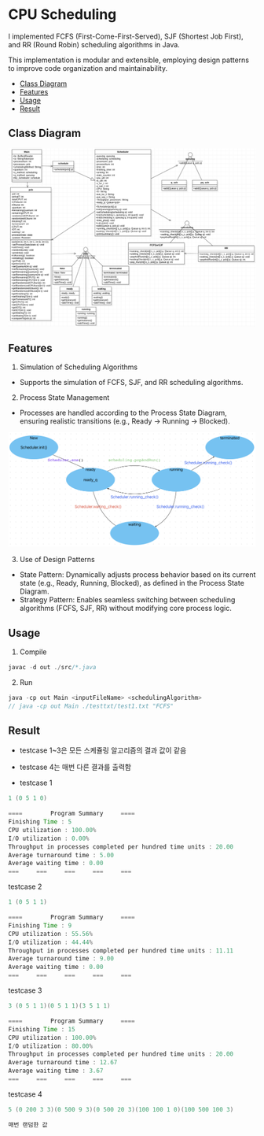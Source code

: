 # CPU Scheduling

I implemented FCFS (First-Come-First-Served), SJF (Shortest Job First), and RR (Round Robin) scheduling algorithms in Java.

This implementation is modular and extensible, employing design patterns to improve code organization and maintainability.

- [Class Diagram](#class-diagram)
- [Features](#Features)
- [Usage](#Diagram)
- [Result](#Prerequisite)

## Class Diagram

![classdiagram](img/1.png)

## Features

1. Simulation of Scheduling Algorithms

- Supports the simulation of FCFS, SJF, and RR scheduling algorithms.

2. Process State Management

- Processes are handled according to the Process State Diagram, ensuring realistic transitions (e.g., Ready → Running → Blocked).

![processdiagram](img/2.png)

3. Use of Design Patterns

- State Pattern: Dynamically adjusts process behavior based on its current state (e.g., Ready, Running, Blocked), as defined in the Process State Diagram.
- Strategy Pattern: Enables seamless switching between scheduling algorithms (FCFS, SJF, RR) without modifying core process logic.

## Usage

1. Compile

```java
javac -d out ./src/*.java
```

2. Run

```java
java -cp out Main <inputFileName> <schedulingAlgorithm>
// java -cp out Main ./testtxt/test1.txt "FCFS"
```

## Result

- testcase 1~3은 모든 스케쥴링 알고리즘의 결과 값이 같음

- testcase 4는 매번 다른 결과를 출력함

- testcase 1

```java
1 (0 5 1 0)
```

```java
====		Program Summary		====
Finishing Time : 5
CPU utilization : 100.00%
I/O utilization : 0.00%
Throughput in processes completed per hundred time units : 20.00
Average turnaround time : 5.00
Average waiting time : 0.00
===		===		===		===		===
```

testcase 2

```java
1 (0 5 1 1)
```

```java
====		Program Summary		====
Finishing Time : 9
CPU utilization : 55.56%
I/O utilization : 44.44%
Throughput in processes completed per hundred time units : 11.11
Average turnaround time : 9.00
Average waiting time : 0.00
===		===		===		===		===
```

testcase 3

```java
3 (0 5 1 1)(0 5 1 1)(3 5 1 1)
```

```java
====		Program Summary		====
Finishing Time : 15
CPU utilization : 100.00%
I/O utilization : 80.00%
Throughput in processes completed per hundred time units : 20.00
Average turnaround time : 12.67
Average waiting time : 3.67
===		===		===		===		===
```

testcase 4

```java
5 (0 200 3 3)(0 500 9 3)(0 500 20 3)(100 100 1 0)(100 500 100 3)
```

```java
매번 랜덤한 값
```
